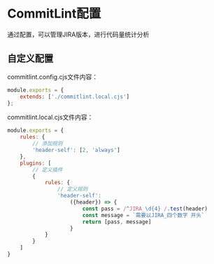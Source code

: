 # CommitLint配置
通过配置，可以管理JIRA版本，进行代码量统计分析

## 自定义配置

commitlint.config.cjs文件内容：
```js
module.exports = {
    extends: ['./commitlint.local.cjs']
};
```

commitlint.local.cjs文件内容：
```js
module.exports = {
    rules: {
        // 添加规则
        'header-self': [2, 'always']
    },
    plugins: [
        // 定义插件
        {
            rules: {
                // 定义规则
                'header-self':
                    ({header}) => {
                        const pass = /^JIRA_\d{4} /.test(header)
                        const message = `需要以JIRA_四个数字 开头`
                        return [pass, message]
                    }
            }
        }
    ]
}
```
